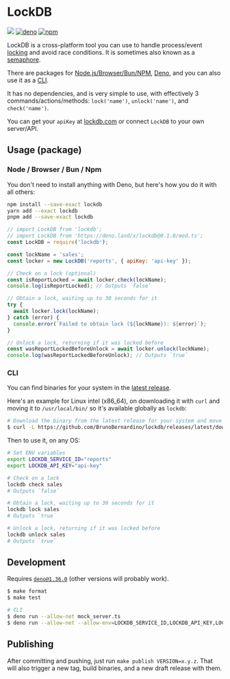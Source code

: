 # LockDB

[![](https://github.com/BrunoBernardino/lockdb/workflows/Run%20Tests/badge.svg)](https://github.com/BrunoBernardino/lockdb/actions?workflow=Run+Tests) [![deno](https://shield.deno.dev/x/lockdb)](https://deno.land/x/lockdb) [![npm](https://img.shields.io/npm/v/lockdb.svg)](https://www.npmjs.com/package/lockdb)

LockDB is a cross-platform tool you can use to handle process/event [locking](https://en.wikipedia.org/wiki/Lock_(computer_science)) and avoid race conditions. It is sometimes also known as a [semaphore](https://en.wikipedia.org/wiki/Semaphore_(programming)).

There are packages for [Node.js/Browser/Bun/NPM](https://npmjs.org/package/lockdb), [Deno](https://deno.land/x/lockdb), and you can also use it as a [CLI](#cli).

It has no dependencies, and is very simple to use, with effectively 3 commands/actions/methods: `lock('name')`, `unlock('name')`, and `check('name')`.

You can get your `apiKey` at [lockdb.com](https://lockdb.com) or connect `LockDB` to your own server/API.

## Usage (package)

### Node / Browser / Bun / Npm

You don't need to install anything with Deno, but here's how you do it with all others:

```bash
npm install --save-exact lockdb
yarn add --exact lockdb
pnpm add --save-exact lockdb
```

```js
// import LockDB from 'lockdb';
// import LockDB from 'https://deno.land/x/lockdb@0.1.0/mod.ts';
const LockDB = require('lockdb');

const lockName = 'sales';
const locker = new LockDB('reports', { apiKey: 'api-key' });

// Check on a lock (optional)
const isReportLocked = await locker.check(lockName);
console.log(isReportLocked); // Outputs `false`

// Obtain a lock, waiting up to 30 seconds for it
try {
  await locker.lock(lockName);
} catch (error) {
  console.error(`Failed to obtain lock (${lockName}): ${error}`);
}

// Unlock a lock, returning if it was locked before
const wasReportLockedBeforeUnlock = await locker.unlock(lockName);
console.log(wasReportLockedBeforeUnlock); // Outputs `true`
```

### CLI

You can find binaries for your system in the [latest release](https://github.com/BrunoBernardino/lockdb/releases/latest).

Here's an example for Linux intel (x86_64), on downloading it with `curl` and moving it to `/usr/local/bin/` so it's available globally as `lockdb`:

```sh
# Download the binary from the latest release for your system and move it to `/usr/local/bin/`. Here's an example for most Linux OSes:
$ curl -L https://github.com/BrunoBernardino/lockdb/releases/latest/download/lockdb-linux-intel --output lockdb && chmod +x lockdb && sudo mv lockdb /usr/local/bin/
```

Then to use it, on any OS:

```sh
# Set ENV variables
export LOCKDB_SERVICE_ID="reports"
export LOCKDB_API_KEY="api-key"

# Check on a lock
lockdb check sales
# Outputs `false`

# Obtain a lock, waiting up to 30 seconds for it
lockdb lock sales
# Outputs `true`

# Unlock a lock, returning if it was locked before 
lockdb unlock sales
# Outputs `true`
```

## Development

Requires [`deno@1.36.0`](https://deno.land) (other versions will probably work).

```bash
$ make format
$ make test

# CLI
$ deno run --allow-net mock_server.ts
$ deno run --allow-net --allow-env=LOCKDB_SERVICE_ID,LOCKDB_API_KEY,LOCKDB_SERVER_URL main.ts check sales --server-url="http://127.0.0.1:5678" --service-id="reports" --api-key="api-key"
```

## Publishing

After committing and pushing, just run `make publish VERSION=x.y.z`. That will also trigger a new tag, build binaries, and a new draft release with them.
